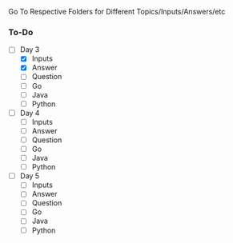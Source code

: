 Go To Respective Folders for Different Topics/Inputs/Answers/etc

### To-Do
- [ ] Day 3
  - [x] Inputs
  - [x] Answer
  - [ ] Question
  - [ ] Go
  - [ ] Java
  - [ ] Python

- [ ] Day 4
  - [ ] Inputs
  - [ ] Answer
  - [ ] Question
  - [ ] Go
  - [ ] Java
  - [ ] Python

- [ ] Day 5
  - [ ] Inputs
  - [ ] Answer
  - [ ] Question
  - [ ] Go
  - [ ] Java
  - [ ] Python
